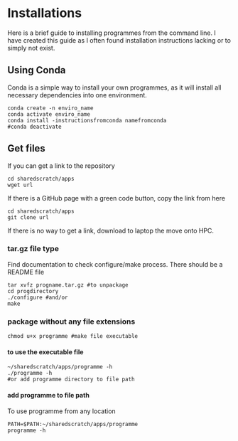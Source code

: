 # Installations
Here is a brief guide to installing programmes from the command line. I have created this guide as I often found installation instructions lacking or to simply not exist.  

## Using Conda
Conda is a simple way to install your own programmes, as it will install all necessary dependencies into one environment.  
```
conda create -n enviro_name
conda activate enviro_name
conda install -instructionsfromconda namefromconda
#conda deactivate
```

## Get files
If you can get a link to the repository
```
cd sharedscratch/apps
wget url
```
If there is a GitHub page with a green code button, copy the link from here
```
cd sharedscratch/apps
git clone url
```
If there is no way to get a link, download to laptop the move onto HPC.

### tar.gz file type
Find documentation to check configure/make process. There should be a README file
```
tar xvfz progname.tar.gz #to unpackage
cd progdirectory
./configure #and/or
make
```

### package without any file extensions
```
chmod u+x programme #make file executable
```
#### to use the executable file
```
~/sharedscratch/apps/programme -h
./programme -h
#or add programme directory to file path
```
#### add programme to file path
To use programme from any location
```
PATH=$PATH:~/sharedscratch/apps/programme
programme -h
```

